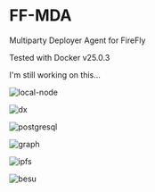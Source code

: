 # FF-MDA
Multiparty Deployer Agent for FireFly

Tested with Docker v25.0.3

I'm still working on this... 

![local-node](https://github.com/icemagno/ff-mda/assets/4127512/b543234e-7fe4-4bd3-ab3a-8c4f10b1aa29)

![dx](https://github.com/icemagno/ff-mda/assets/4127512/8f318e6c-795e-44c6-bafb-4a8a0b3b978e)

![postgresql](https://github.com/icemagno/ff-mda/assets/4127512/5516c72a-4975-422e-b115-7eea94932d08)

![graph](https://github.com/icemagno/ff-mda/assets/4127512/15d94996-5b9a-4e15-b49b-14bdc4aca924)

![ipfs](https://github.com/icemagno/ff-mda/assets/4127512/cc3c37a9-7cf3-4e66-83d4-b2d4bee99e62)

![besu](https://github.com/icemagno/ff-mda/assets/4127512/66cec74f-54bd-460e-bf05-c5731849fae7)
